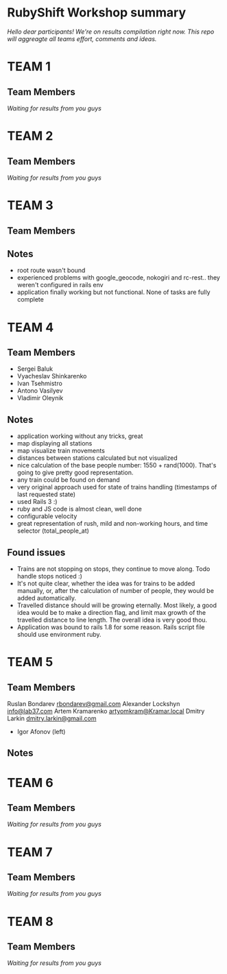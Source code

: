 RubyShift Workshop summary
==========
*Hello dear participants! We're on results compilation right now. This repo will aggreagte all teams effort, comments and ideas.*

# TEAM 1 #

Team Members
----------

*Waiting for results from you guys*

# TEAM 2 #

Team Members
----------

*Waiting for results from you guys*

# TEAM 3 #

Team Members
----------

Notes
----------
- root route wasn't bound
- experienced problems with google_geocode, nokogiri and rc-rest.. they weren't configured in rails env
- application finally working but not functional. None of tasks are fully complete

# TEAM 4 #

Team Members
----------
- Sergei Baluk
- Vyacheslav Shinkarenko
- Ivan Tsehmistro
- Antono Vasilyev
- Vladimir Oleynik

Notes
----------
- application working without any tricks, great
- map displaying all stations
- map visualize train movements
- distances between stations calculated but not visualized
- nice calculation of the base people number: 1550 + rand(1000). That's going to give pretty good representation.
- any train could be found on demand
- very original approach used for state of trains handling (timestamps of last requested state)
- used Rails 3 :)
- ruby and JS code is almost clean, well done
- configurable velocity
- great representation of rush, mild and non-working hours, and time selector (total_people_at)

Found issues
----------
- Trains are not stopping on stops, they continue to move along. Todo handle stops noticed :)
- It's not quite clear, whether the idea was for trains to be added manually, or, after the calculation of number of people, they would be added automatically.
- Travelled distance should will be growing eternally. Most likely, a good idea would be to make a direction flag, and limit max growth of the travelled distance to line length. The overall idea is very good thou.
- Application was bound to rails 1.8 for some reason. Rails script file should use environment ruby. 


# TEAM 5 #

Team Members
----------
Ruslan Bondarev <rbondarev@gmail.com>
Alexander Lockshyn <info@lab37.com>
Artem Kramarenko <artyomkram@Kramar.local>
Dmitry Larkin <dmitry.larkin@gmail.com>
- Igor Afonov (left)

Notes
----------


# TEAM 6 #

Team Members
----------

*Waiting for results from you guys*

# TEAM 7 #

Team Members
----------

*Waiting for results from you guys*

# TEAM 8 #

Team Members
----------

*Waiting for results from you guys*

